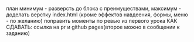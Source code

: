 план минимум - разверсть до блока с преимуществами, максимум - доделать верстку index.html (кроме эффектов навдеения, формы, меню - по желанию)
поправить моменты по ревью из первого урока
КАК СДАВАТЬ: ссылка на pr и github pages(второе можно в сообщении к заданию)
